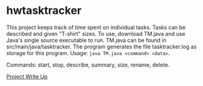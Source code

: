 # hwtasktracker
This project keeps track of time spent on individual tasks. Tasks can be described and given "T-shirt" sizes. 
To use, download TM.java and use Java's single source executable to run. TM.java can be found in src/main/java/tasktracker.
The program generates the file tasktracker.log as storage for this program.
Usage: `java TM.java <command> <data>`.

Commands: start, stop, describe, summary, size, rename, delete. 

[Project Write Up](https://docs.google.com/document/d/1mW-DFk1SDNTq6GXyZZli93B-8Jdslu5syS0hVimSdYI/edit?usp=sharing)
